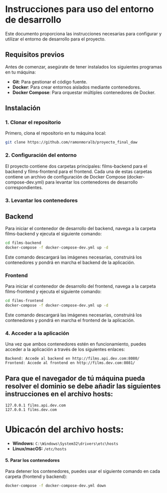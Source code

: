 # Instrucciones para uso del entorno de desarrollo

Este documento proporciona las instrucciones necesarias para configurar y utilizar el entorno de desarrollo para el proyecto.

## Requisitos previos

Antes de comenzar, asegúrate de tener instalados los siguientes programas en tu máquina:

- **Git**: Para gestionar el código fuente.
- **Docker**: Para crear entornos aislados mediante contenedores.
- **Docker Compose**: Para orquestar múltiples contenedores de Docker.

## Instalación

### 1. Clonar el repositorio

Primero, clona el repositorio en tu máquina local:

```bash
git clone https://github.com/ramonmoralb/proyecto_final_daw
```
### 2. Configuración del entorno

El proyecto contiene dos carpetas principales: films-backend para el backend y films-frontend para el frontend. Cada una de estas carpetas contiene un archivo de configuración de Docker Compose (docker-compose-dev.yml) para levantar los contenedores de desarrollo correspondientes.
### 3. Levantar los contenedores
## Backend

Para iniciar el contenedor de desarrollo del backend, navega a la carpeta films-backend y ejecuta el siguiente comando:

```bash
cd films-backend
docker-compose -f docker-compose-dev.yml up -d
```
Este comando descargará las imágenes necesarias, construirá los contenedores y pondrá en marcha el backend de la aplicación.


### Frontend

Para iniciar el contenedor de desarrollo del frontend, navega a la carpeta films-frontend y ejecuta el siguiente comando:

```bash
cd films-frontend
docker-compose -f docker-compose-dev.yml up -d
```

Este comando descargará las imágenes necesarias, construirá los contenedores y pondrá en marcha el frontend de la aplicación.
### 4. Acceder a la aplicación

Una vez que ambos contenedores estén en funcionamiento, puedes acceder a la aplicación a través de los siguientes enlaces:

    Backend: Accede al backend en http://films.api.dev.com:8080/  
    Frontend: Accede al frontend en http://films.dev.com:8081/ 

## Para que el navegador de tú máquina pueda resolver el dominio se debe añadir las siguientes instrucciones en el archivo hosts:

```plaintext
127.0.0.1 films.api.dev.com
127.0.0.1 films.dev.com
```
# Ubicacón del archivo hosts:

- **Windows:** `C:\Windows\System32\drivers\etc\hosts`
- **Linux/macOS:** `/etc/hosts`

#### 5. Parar los contenedores

Para detener los contenedores, puedes usar el siguiente comando en cada carpeta (frontend y backend):

```bash
docker-compose -f docker-compose-dev.yml down
```